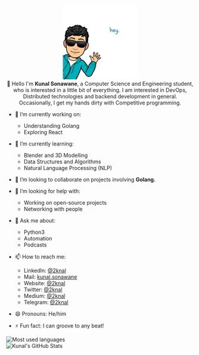 <p align="center">
  <img src="https://github.com/2knal/2knal/blob/master/bitmoji.jfif" width="200px" height="200px">
  <br>
  👋 Hello I'm <strong>Kunal Sonawane</strong>, a Computer Science and Engineering student, who is interested in a little bit of everything. I am interested in DevOps, Distributed technologies and backend development in general. Occasionally, I get my hands dirty with Competitive programming.
  <br>
</p>

* 🔭 I’m currently working on:
  - Understanding Golang
  - Exploring React
  
* 🌱 I’m currently learning:
  - Blender and 3D Modelling
  - Data Structures and Algorithms
  - Natural Language Processing (NLP)
  
* 👯 I’m looking to collaborate on projects involving <b> Golang. </b>

* 🤔 I’m looking for help with:
  - Working on open-source projects
  - Networking with people
 
* 💬 Ask me about:
  - Python3
  - Automation
  - Podcasts
  
* 📫 How to reach me:
  - LinkedIn: [@2knal](https://linkedin.com/in/2knal/)
  - Mail: [kunal.sonawane](mailto:kunal.sonawane@somaiya.edu)
  - Website: [@2knal](https://2knal.github.io)
  - Twitter: [@2knal](https://twitter.com/2knal)
  - Medium: [@2knal](https://medium.com/@2knal)
  - Telegram: [@2knal](https://t.me/knal_s)

* 😄 Pronouns: He/him
* ⚡ Fun fact: I can groove to any beat!


![Most used languages](https://github-readme-stats.vercel.app/api?username=2knal&show_icons=true&theme=dracula&count_private=true)
<br>
![Kunal's GitHub Stats](https://github-readme-stats.vercel.app/api/top-langs/?username=2knal&theme=dracula&hide=css,c%23)

